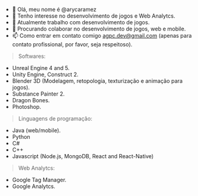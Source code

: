 - 👋 Olá, meu nome é @arycaramez
- 👀 Tenho interesse no desenvolvimento de jogos e Web Analytcs.
- 🌱 Atualmente trabalho com desenvolvimento de jogos.
- 💞️ Procurando colaborar no desenvolvimento de jogos, web e mobile.
- 📫 Como entrar em contato comigo agpc.dev@gmail.com (apenas para contato profissional, por favor, seja respeitoso).

> Softwares:
- Unreal Engine 4 and 5.
- Unity Engine, Construct 2.
- Blender 3D (Modelagem, retopologia, texturização e animação para jogos).
- Substance Painter 2.
- Dragon Bones.
- Photoshop.

> Linguagens de programação:
- Java (web/mobile).
- Python
- C#
- C++
- Javascript (Node.js, MongoDB, React and React-Native)

> Web Analytcs:
- Google Tag Manager.
- Google Analytcs.
